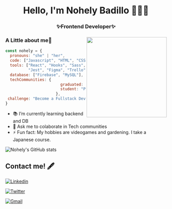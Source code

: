 

<h1 align="center"> Hello, I'm Nohely Badillo 👩🏽‍💻

<h3 align="center"> ✨Frontend Developer✨



### <img align= "right" width= "250" src= "https://64.media.tumblr.com/74c84e00a162d8370a24220dd2b2d08a/0e125ea7fdb8674a-62/s400x600/82c273f590e8d3bc593be2142c2dd7792216823e.gifv"/> A Little about me🌙

```javascript
const nohely = {
  pronouns: "she" | "her",
  code: ["Javascript", "HTML", "CSS", "Python", "Typescript"],
  tools: ["React", "Hooks", "Sass", "Linux", "Django", "Flask", "Angular"
          "Jest", "Figma", "Trello", "npm", "Shell", "Bootstrap"],
  database: ["Firebase", "MySQL"],
  techCommunities: {
                        graduated: "Laboratoria",
                        student: "Platzi", "Código Facilito",
                      },
 challenge: "Become a Fullstack Developer"
}
```



- 📚 I’m currently learning backend and DB
- 💬 Ask me to colaborate in Tech communities 
- ⚡ Fun fact: My hobbies are videogames and gardening. I take a Japanese course. 



![Nohely's GitHub stats](https://github-readme-stats.vercel.app/api?username=nohelybc&show_icons=true&theme=jolly)
  

## Contact me! 🖋

[![Linkedin](https://img.shields.io/badge/-LinkedIn-blue?style=flat&logo=Linkedin&logoColor=white)](https://www.linkedin.com/in/nohelybadillo/)

[![Twitter](https://img.shields.io/twitter/follow/nohelybc?style=social)](https://twitter.com/nohelybc)

[![Gmail](https://img.shields.io/badge/-Gmail-c14438?style=flat&logo=Gmail&logoColor=white)](mailto:lnohely.badillo96@gmail.com)



